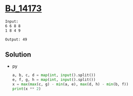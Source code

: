 # [BJ_14173](https://acmicpc.net/problem/14173)



```txt
Input:
6 6 8 8
1 8 4 9

Output: 49
```

## Solution

* py

  ```py
  a, b, c, d = map(int, input().split())
  e, f, g, h = map(int, input().split())
  x = max(max(c, g) - min(a, e), max(d, h) - min(b, f))
  print(x ** 2)
  ```
